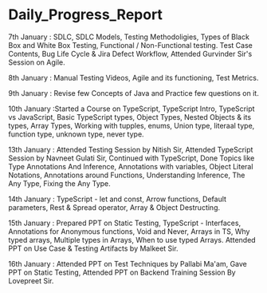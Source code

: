 # Daily_Progress_Report

7th January  : SDLC, SDLC Models, Testing Methodoligies, Types of Black Box and White Box Testing, Functional / Non-Functional testing.                    Test Case Contents, Bug Life Cycle & Jira Defect Workflow, Attended Gurvinder Sir's Session on Agile.

8th January  : Manual Testing Videos, Agile and its functioning, Test Metrics.

9th January  : Revise few Concepts of Java and Practice few questions on it.

10th January :Started a Course on TypeScript, TypeScript Intro, TypeScript vs JavaScript, Basic TypeScript types, Object Types, Nested                   Objects & its types, Array Types, Working with tupples, enums, Union type, literaal type, function type, unknown type,                     never type.

13th January : Attended Testing Session by Nitish Sir, Attended TypeScript Session by Navneet Gulati Sir, Continued with TypeScript,                      Done Topics like Type Annotations And Inference, Annotations with variables, Object Literal Notations, Annotations around                  Functions, Understanding Inference, The Any Type, Fixing the Any Type.

14th January : TypeScript - let and const, Arrow functions, Default parameters, Rest & Spread operator, Array & Object Destructing.

15th January : Prepared PPT on Static Testing, TypeScript - Interfaces, Annotations for Anonymous functions, Void and Never, Arrays in TS,                Why typed arrays, Multiple types in Arrays, When to use typed Arrays. Attended PPT on Use Case & Testing Artifacts by                      Malkeet Sir.

16th January : Attended PPT on Test Techniques by Pallabi Ma'am, Gave PPT on Static Testing, Attended PPT on Backend Training Session By                  Lovepreet Sir.
